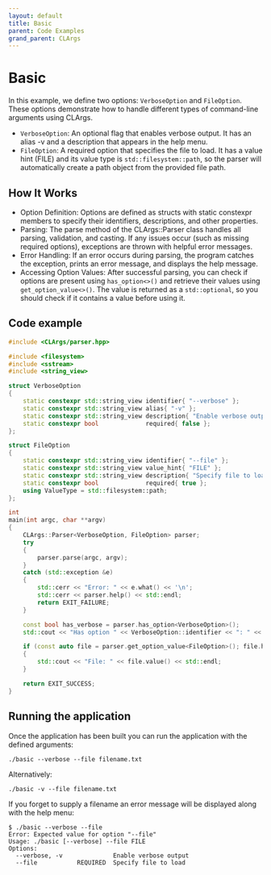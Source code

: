 ```yaml
---
layout: default
title: Basic
parent: Code Examples
grand_parent: CLArgs
---
```


# Basic

In this example, we define two options: `VerboseOption` and `FileOption`. 
These options demonstrate how to handle different types of command-line arguments using CLArgs.

- `VerboseOption`: An optional flag that enables verbose output. It has an alias -v and a description that appears in the help menu.
- `FileOption`: A required option that specifies the file to load. It has a value hint (FILE) and its value type 
  is `std::filesystem::path`, so the parser will automatically create a path object from the provided file path.

## How It Works

- Option Definition: Options are defined as structs with static constexpr members to specify their identifiers, descriptions, and other properties.
- Parsing: The parse method of the CLArgs::Parser class handles all parsing, validation, and casting. 
  If any issues occur (such as missing required options), exceptions are thrown with helpful error messages.
- Error Handling: If an error occurs during parsing, the program catches the exception, prints an error message, and displays the help message.
- Accessing Option Values: After successful parsing, you can check if options are present using `has_option<>()` 
  and retrieve their values using `get_option_value<>()`. The value is returned as a `std::optional`, so you should check if it contains a value before using it.

## Code example

```cpp
#include <CLArgs/parser.hpp>

#include <filesystem>
#include <sstream>
#include <string_view>

struct VerboseOption
{
    static constexpr std::string_view identifier{ "--verbose" };
    static constexpr std::string_view alias{ "-v" };
    static constexpr std::string_view description{ "Enable verbose output" };
    static constexpr bool             required{ false };
};

struct FileOption
{
    static constexpr std::string_view identifier{ "--file" };
    static constexpr std::string_view value_hint{ "FILE" };
    static constexpr std::string_view description{ "Specify file to load" };
    static constexpr bool             required{ true };
    using ValueType = std::filesystem::path;
};

int
main(int argc, char **argv)
{
    CLArgs::Parser<VerboseOption, FileOption> parser;
    try
    {
        parser.parse(argc, argv);
    }
    catch (std::exception &e)
    {
        std::cerr << "Error: " << e.what() << '\n';
        std::cerr << parser.help() << std::endl;
        return EXIT_FAILURE;
    }

    const bool has_verbose = parser.has_option<VerboseOption>();
    std::cout << "Has option " << VerboseOption::identifier << ": " << has_verbose << "\n";

    if (const auto file = parser.get_option_value<FileOption>(); file.has_value())
    {
        std::cout << "File: " << file.value() << std::endl;
    }

    return EXIT_SUCCESS;
}
```

## Running the application

Once the application has been built you can run the application with the defined arguments:
```
./basic --verbose --file filename.txt
```
Alternatively:
```
./basic -v --file filename.txt
```
If you forget to supply a filename an error message will be displayed along with the help menu:
```
$ ./basic --verbose --file
Error: Expected value for option "--file"
Usage: ./basic [--verbose] --file FILE
Options:
  --verbose, -v              Enable verbose output
  --file           REQUIRED  Specify file to load
```
